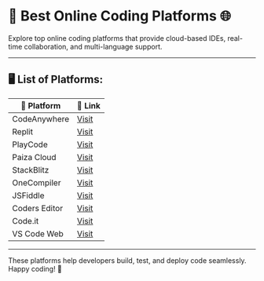 # 🚀 Best Online Coding Platforms 🌐

Explore top online coding platforms that provide cloud-based IDEs, real-time collaboration, and multi-language support.

---

## 🖥️ List of Platforms:

| 🌟 Platform       | 🔗 Link |
|------------------|---------|
| CodeAnywhere    | [Visit](https://codeanywhere.com/) |
| Replit         | [Visit](https://replit.com/) |
| PlayCode       | [Visit](https://playcode.io/) |
| Paiza Cloud    | [Visit](https://paiza.cloud/en/) |
| StackBlitz     | [Visit](https://stackblitz.com/) |
| OneCompiler    | [Visit](https://onecompiler.com/) |
| JSFiddle       | [Visit](https://jsfiddle.net/) |
| Coders Editor  | [Visit](https://coderseditor.com/) |
| Code.it        | [Visit](https://code.it.com/) |
| VS Code Web    | [Visit](https://vscode.dev/) |

---

These platforms help developers build, test, and deploy code seamlessly. Happy coding! 🎯
